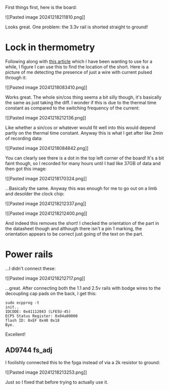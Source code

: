 First things first, here is the board:

![[Pasted image 20241218211810.png]]

Looks great. One problem: the 3.3v rail is shorted straight to ground!

# Lock in thermometry

Following along with [this article](https://dmytroengineering.com/content/projects/t2s-plus-thermal-camera-hacking#lock-in-thermography) which I have been wanting to use for a while, I figure I can use this to find the location of the short. Here is a picture of me detecting the presence of just a wire with current pulsed through it:

![[Pasted image 20241218083410.png]]

Works great. The whole sin/cos thing seems a bit silly though, it's basically the same as just taking the diff. I wonder if this is due to the thermal time constant as compared to the switching frequency of the current:

![[Pasted image 20241218212136.png]]

Like whether a sin/cos or whatever would fit well into this would depend partly on the thermal time constant. Anyway this is what I get after like 2min of recording data:


![[Pasted image 20241218084842.png]]

You can clearly see there is a dot in the top left corner of the board! It's a bit faint though, so I recorded for many hours until I had like 37GB of data and then got this image:

![[Pasted image 20241218170324.png]]

...Basically the same. Anyway this was enough for me to go out on a limb and desolder the clock chip:

![[Pasted image 20241218212337.png]]

![[Pasted image 20241218212400.png]]

And indeed this removes the short! I checked the orientation of the part in the datasheet though and although there isn't a pin 1 marking, the orientation appears to be correct just going of the text on the part.

# Power rails

...I didn't connect these:

![[Pasted image 20241218212717.png]]

...great. After connecting both the 1.1 and 2.5v rails with bodge wires to the decoupling cap pads on the back, I get this:

```
sudo ecpprog -t
init..
IDCODE: 0x41112043 (LFE5U-45)
ECP5 Status Register: 0x04a00000
flash ID: 0xEF 0x40 0x18
Bye.
```

Excellent!

## AD9744 fs_adj

I foolishly connected this to the fpga instead of via a 2k resistor to ground:

![[Pasted image 20241218213253.png]]

Just so I fixed that before trying to actually use it.
